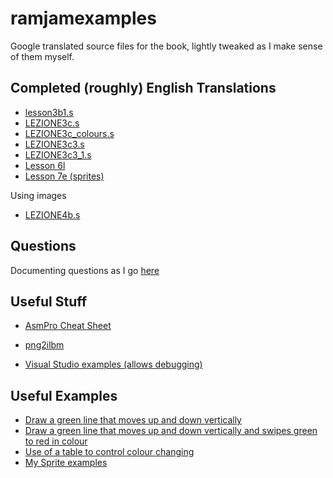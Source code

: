 # ramjamexamples

Google translated source files for the book, lightly tweaked as I make sense of them myself.

## Completed (roughly) English Translations

* [lesson3b1.s](https://github.com/matthewdeaves/ramjamexamples/blob/main/SORGENTI/lesson3b1.s)
* [LEZIONE3c.s](https://github.com/matthewdeaves/ramjamexamples/blob/main/SORGENTI/LEZIONE3c.s)
* [LEZIONE3c_colours.s](https://github.com/matthewdeaves/ramjamexamples/blob/main/SORGENTI/LEZIONE3c_colours.s)
* [LEZIONE3c3.s](https://github.com/matthewdeaves/ramjamexamples/blob/main/SORGENTI/LEZIONE3c3.s)
* [LEZIONE3c3_1.s](https://github.com/matthewdeaves/ramjamexamples/blob/main/SORGENTI/LEZIONE3c3_1.s)
* [Lesson 6l](https://github.com/matthewdeaves/ramjamexamples/blob/main/SORGENTI2/LEZIONE6l.s)
* [Lesson 7e (sprites)](https://github.com/matthewdeaves/ramjamexamples/blob/main/SORGENTI3/LEZIONE7e.s)



Using images

* [LEZIONE4b.s](https://github.com/matthewdeaves/ramjamexamples/blob/main/SORGENTI2/LEZIONE4b.s)

## Questions 

Documenting questions as I go [here](https://github.com/matthewdeaves/ramjamexamples/blob/main/questions.md)

## Useful Stuff

* [AsmPro Cheat Sheet](https://github.com/matthewdeaves/ramjamexamples/blob/main/command%20cheat%20sheet.md)

* [png2ilbm](https://eab.abime.net/showthread.php?t=77862)
* [Visual Studio examples (allows debugging)](visual_code_examples)

## Useful Examples

* [Draw a green line that moves up and down vertically](https://github.com/matthewdeaves/ramjamexamples/blob/main/myexamples/magic_line.s)
* [Draw a green line that moves up and down vertically and swipes green to red in colour](https://github.com/matthewdeaves/ramjamexamples/blob/main/myexamples/magic_line_1.s)
* [Use of a table to control colour changing](https://github.com/matthewdeaves/ramjamexamples/blob/main/SORGENTI2/LEZIONE6l.s)
* [My Sprite examples](https://github.com/matthewdeaves/ramjamexamples/tree/main/myexamples/sprites)
